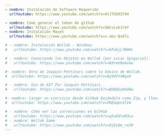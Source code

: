 ```yaml
---
- nombre: Instalación de Software Requerido
  urlYoutube: https://www.youtube.com/watch?v=UtJ7GO9IY94

- nombre: Como generar el token de github
  urlYoutube: https://www.youtube.com/watch?v=5WcvLokJrmY
- nombre: Instalación Maven
  urlYoutube: https://www.youtube.com/watch?v=s-abc-QvOls

# - nombre: Instalación Wollok - Windows
#   urlYoutube: https://www.youtube.com/watch?v=kPxbjL7WUHc

# - nombre: Conociendo los Objetos en Wollok (por Lucas Spigariol).
#   urlYoutube: https://www.youtube.com/watch?v=N3rmV8eAxkw

#- nombre: Otro de Joaquín Pettinari sobre lo básico de Wollok.
#  urlYoutube: https://www.youtube.com/watch?v=0y9dYt4Nqv0

# - nombre: Uso de GIT Por Joaquín Pettinari.
#   urlYoutube: https://www.youtube.com/watch?v=BdbDGxHdd4w

#- nombre: Cargar un ejercicio desde GitHub bajándolo como Zip, y llevarlo al ambiente Wollok
#  urlYoutube: https://www.youtube.com/watch?v=PDEGqUcXlV4

# - nombre: Cómo ver las correcciones en GitHub
#   urlYoutube: https://www.youtube.com/watch?v=q5uOdrwR3Lw
# - nombre: Wollok Game
#   urlYoutube: https://www.youtube.com/watch?v=8jEzQm_re30
---
```

